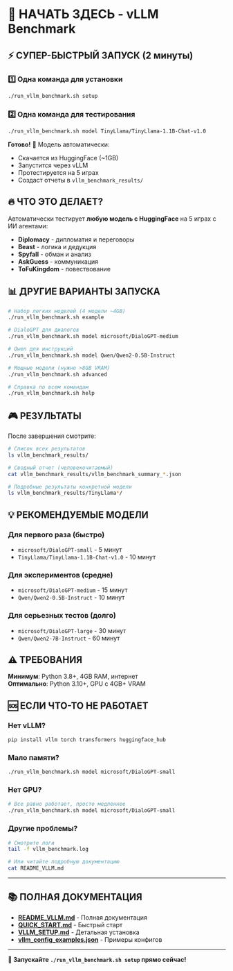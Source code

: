 # 🎯 НАЧАТЬ ЗДЕСЬ - vLLM Benchmark

## ⚡ СУПЕР-БЫСТРЫЙ ЗАПУСК (2 минуты)

### 1️⃣ Одна команда для установки
```bash
./run_vllm_benchmark.sh setup
```

### 2️⃣ Одна команда для тестирования
```bash
./run_vllm_benchmark.sh model TinyLlama/TinyLlama-1.1B-Chat-v1.0
```

**Готово!** 🎉 Модель автоматически:
- Скачается из HuggingFace (~1GB)
- Запустится через vLLM
- Протестируется на 5 играх
- Создаст отчеты в `vllm_benchmark_results/`

## 🔥 ЧТО ЭТО ДЕЛАЕТ?

Автоматически тестирует **любую модель с HuggingFace** на 5 играх с ИИ агентами:
- **Diplomacy** - дипломатия и переговоры
- **Beast** - логика и дедукция  
- **Spyfall** - обман и анализ
- **AskGuess** - коммуникация
- **ToFuKingdom** - повествование

## 📊 ДРУГИЕ ВАРИАНТЫ ЗАПУСКА

```bash
# Набор легких моделей (4 модели ~4GB)
./run_vllm_benchmark.sh example

# DialoGPT для диалогов
./run_vllm_benchmark.sh model microsoft/DialoGPT-medium

# Qwen для инструкций
./run_vllm_benchmark.sh model Qwen/Qwen2-0.5B-Instruct

# Мощные модели (нужно >8GB VRAM)
./run_vllm_benchmark.sh advanced

# Справка по всем командам
./run_vllm_benchmark.sh help
```

## 🎮 РЕЗУЛЬТАТЫ

После завершения смотрите:
```bash
# Список всех результатов
ls vllm_benchmark_results/

# Сводный отчет (человекочитаемый)
cat vllm_benchmark_results/vllm_benchmark_summary_*.json

# Подробные результаты конкретной модели
ls vllm_benchmark_results/TinyLlama*/
```

## 💡 РЕКОМЕНДУЕМЫЕ МОДЕЛИ

### Для первого раза (быстро)
- `microsoft/DialoGPT-small` - 5 минут
- `TinyLlama/TinyLlama-1.1B-Chat-v1.0` - 10 минут

### Для экспериментов (средне) 
- `microsoft/DialoGPT-medium` - 15 минут
- `Qwen/Qwen2-0.5B-Instruct` - 10 минут

### Для серьезных тестов (долго)
- `microsoft/DialoGPT-large` - 30 минут
- `Qwen/Qwen2-7B-Instruct` - 60 минут

## ⚠️ ТРЕБОВАНИЯ

**Минимум**: Python 3.8+, 4GB RAM, интернет  
**Оптимально**: Python 3.10+, GPU с 4GB+ VRAM

## 🆘 ЕСЛИ ЧТО-ТО НЕ РАБОТАЕТ

### Нет vLLM?
```bash
pip install vllm torch transformers huggingface_hub
```

### Мало памяти?
```bash
./run_vllm_benchmark.sh model microsoft/DialoGPT-small
```

### Нет GPU?
```bash
# Все равно работает, просто медленнее
./run_vllm_benchmark.sh model microsoft/DialoGPT-small
```

### Другие проблемы?
```bash
# Смотрите логи
tail -f vllm_benchmark.log

# Или читайте подробную документацию
cat README_VLLM.md
```

---

## 📚 ПОЛНАЯ ДОКУМЕНТАЦИЯ

- **[README_VLLM.md](README_VLLM.md)** - Полная документация
- **[QUICK_START.md](QUICK_START.md)** - Быстрый старт  
- **[VLLM_SETUP.md](VLLM_SETUP.md)** - Детальная установка
- **[vllm_config_examples.json](vllm_config_examples.json)** - Примеры конфигов

---

**🚀 Запускайте `./run_vllm_benchmark.sh setup` прямо сейчас!** 